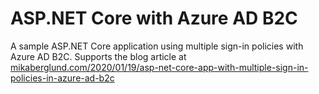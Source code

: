 ASP.NET Core with Azure AD B2C
==============================

A sample ASP.NET Core application using multiple sign-in policies with Azure AD B2C. Supports the blog article at [mikaberglund.com/2020/01/19/asp-net-core-app-with-multiple-sign-in-policies-in-azure-ad-b2c](https://mikaberglund.com/2020/01/19/asp-net-core-app-with-multiple-sign-in-policies-in-azure-ad-b2c/)
